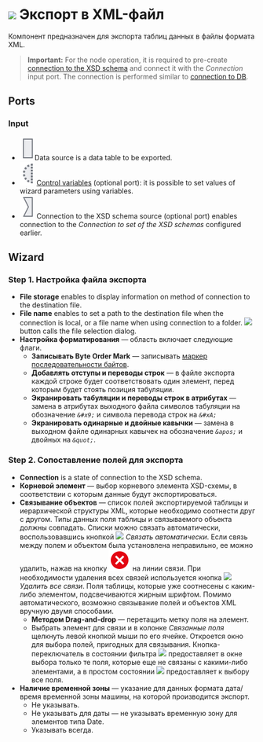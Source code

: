 # ![ ](../../images/icons/data-sources/file-xml-export_default.svg) Экспорт в XML-файл

Компонент предназначен для экспорта таблиц данных в файлы формата XML.

> **Important:** For the node operation, it is required to pre-create [connection to the XSD schema](../connections/list/schemes.md) and connect it with the *Connection* input port. The connection is performed similar to [connection to DB](../../quick-start/database.md).

## Ports

### Input

* ![ ](../../images/icons/app/node/ports/inputs/table_inactive.svg)Data source is a data table to be exported.
* ![ ](../../images/icons/app/node/ports/inputs-optional/variable_inactive.svg) [Control variables](../../scenario/variables/control-variables.md) (optional port): it is possible to set values of wizard parameters using variables.
* ![ ](../../images/icons/app/node/ports/inputs/link_inactive.svg) Connection to the XSD schema source (optional port) enables connection to the *Connection to set of the XSD schemas* configured earlier.

## Wizard

### Step 1. Настройка файла экспорта

* **File storage** enables to display information on method of connection to the destination file.
* **File name** enables to set a path to the destination file when the connection is local, or a file name when using connection to a folder. ![ ](../../images/extjs-theme/form/open-trigger/open-trigger_default.svg) button calls the file selection dialog.
* **Настройка форматирования** — область включает следующие флаги.
   * **Записывать Byte Order Mark** — записывать [маркер последовательности байтов](https://ru.wikipedia.org/wiki/Маркер_последовательности_байтов).
   * **Добавлять отступы и переводы строк** — в файле экспорта каждой строке будет соответствовать один элемент, перед которым будет стоять позиция табуляции.
   * **Экранировать табуляции и переводы строк в атрибутах** — замена в атрибутах выходного файла символов табуляции на обозначение *`&#x9;`* и символа перевода строк на *`&#xA;`*
   * **Экранировать одинарные и двойные кавычки** — замена в выходном файле одинарных кавычек на обозначение *`&apos;`* и двойных на *`&quot;`*.

### Step 2. Сопоставление полей для экспорта

* **Connection** is a state of connection to the XSD schema.
* **Корневой элемент** — выбор корневого элемента XSD-схемы, в соответствии с которым данные будут экспортироваться.
* **Связывание объектов** — список полей экспортируемой таблицы и иерархической структуры XML, которые необходимо соотнести друг с другом. Типы данных поля таблицы и связываемого объекта должны совпадать. Списки можно связать автоматически, воспользовавшись кнопкой ![ ](../../images/icons/toolbar-controls/auto-connect_default.svg) *Связать автоматически*. Если связь между полем и объектом была установлена неправильно, ее можно удалить, нажав на кнопку ![ ](../../images/icons/link-grid/remove-link_hover.svg) на линии связи. При необходимости удаления всех связей используется кнопка ![ ](../../images/icons/toolbar-controls/remove-all-links_default.svg) *Удалить все связи*. Поля таблицы, которые уже соотнесены с каким-либо элементом, подсвечиваются жирным шрифтом. Помимо автоматического, возможно связывание полей и объектов XML вручную двумя способами.
   * **Методом Drag-and-drop** — перетащить метку поля на элемент.
   * Выбрать элемент для связи и в колонке *Связанные поля* щелкнуть левой кнопкой мыши по его ячейке. Откроется окно для выбора полей, пригодных для связывания. Кнопка-переключатель в состоянии фильтра ![ ](../../images/icons/filter-switcher/filterswitch-on_default.svg) предоставляет в окне выбора только те поля, которые еще не связаны с какими-либо элементами, а в простом состоянии ![ ](../../images/icons/filter-switcher/filterswitch-off_default.svg) предоставляет к выбору все поля.
* **Наличие временной зоны** — указание для данных формата дата/время временной зоны машины, на которой производится экспорт.
   * Не указывать.
   * Не указывать для даты — не указывать временную зону для элементов типа Date.
   * Указывать всегда.
